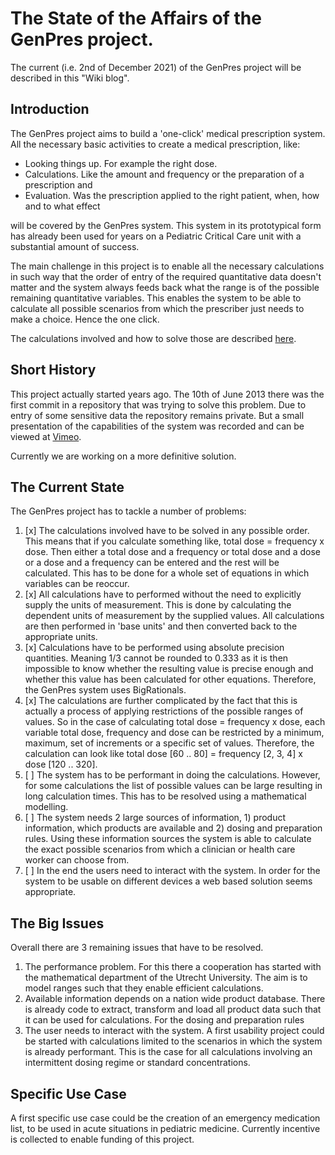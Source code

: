 # The State of the Affairs of the GenPres project.

The current (i.e. 2nd of December 2021) of the GenPres project will be described in this "Wiki blog".

## Introduction

The GenPres project aims to build a 'one-click' medical prescription system. All the necessary basic activities to create a medical prescription, like:

- Looking things up. For example the right dose.
- Calculations. Like the amount and frequency or the preparation of a prescription and
- Evaluation. Was the prescription applied to the right patient, when, how and to what effect 

will be covered by the GenPres system. This system in its prototypical form has already been used for years on a Pediatric Critical Care unit with a substantial amount of success.

The main challenge in this project is to enable all the necessary calculations in such way that the order of entry of the required quantitative data doesn't matter and the system always feeds back what the range is of the possible remaining quantitative variables. This enables the system to be able to calculate all possible scenarios from which the prescriber just needs to make a choice. Hence the one click.

The calculations involved and how to solve those are described [here](https://github.com/informedica/Informedica.GenPres.Lib/wiki/Informedica.GenOrder.Lib).

## Short History

This project actually started years ago. The 10th of June 2013 there was the first commit in a repository that was trying to solve this problem. Due to entry of some sensitive data the repository remains private. But a small presentation of the capabilities of the system was recorded and can be viewed at [Vimeo](https://vimeo.com/manage/videos/78822206). 

Currently we are working on a more definitive solution. 

## The Current State

The GenPres project has to tackle a number of problems:

1. [x] The calculations involved have to be solved in any possible order. This means that if you calculate something like, total dose = frequency x dose. Then either a total dose and a frequency or total dose and a dose or a dose and a frequency can be entered and the rest will be calculated. This has to be done for a whole set of equations in which variables can be reoccur. 
2. [x] All calculations have to performed without the need to explicitly supply the units of measurement. This is done by calculating the dependent units of measurement by the supplied values. All calculations are then performed in 'base units' and then converted back to the appropriate units.
3. [x] Calculations have to be performed using absolute precision quantities. Meaning 1/3 cannot be rounded to 0.333 as it is then impossible to know whether the resulting value is precise enough and whether this value has been calculated for other equations. Therefore, the GenPres system uses BigRationals. 
4. [x] The calculations are further complicated by the fact that this is actually a process of applying restrictions of the possible ranges of values. So in the case of calculating total dose = frequency x dose, each variable total dose, frequency and dose can be restricted by a minimum, maximum, set of increments or a specific set of values. Therefore, the calculation can look like total dose [60 .. 80] = frequency [2, 3, 4] x dose [120 .. 320]. 
4. [ ] The system has to be performant in doing the calculations. However, for some calculations the list of possible values can be large resulting in long calculation times. This has to be resolved using a mathematical modelling.
5. [ ] The system needs 2 large sources of information, 1) product information, which products are available and 2) dosing and preparation rules. Using these information sources the system is able to calculate the exact possible scenarios from which a clinician or health care worker can choose from.
6. [ ] In the end the users need to interact with the system. In order for the system to be usable on different devices a web based solution seems appropriate.

## The Big Issues

Overall there are 3 remaining issues that have to be resolved.

1. The performance problem. For this there a cooperation has started with the mathematical department of the Utrecht University. The aim is to model ranges such that they enable efficient calculations. 
2. Available information depends on a nation wide product database. There is already code to extract, transform and load all product data such that it can be used for calculations. For the dosing and preparation rules 
3. The user needs to interact with the system. A first usability project could be started with calculations limited to the scenarios in which the system is already performant. This is the case for all calculations involving an intermittent dosing regime or standard concentrations. 

## Specific Use Case

A first specific use case could be the creation of an emergency medication list, to be used in acute situations in pediatric medicine. Currently incentive is collected to enable funding of this project.

